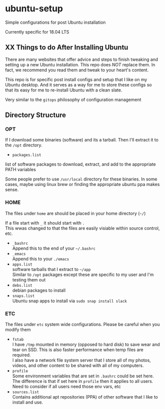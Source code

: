 # ubuntu-setup

Simple configurations for post Ubuntu installation

Currently specific for 18.04 LTS

## XX Things to do After Installing Ubuntu

There are many websites that offer advice and steps to finish tweaking and setting up a new Ubuntu installation.
This repo does *NOT* replace them. In fact, we recommend you read them and tweak to your heart's content.

This repo is for specific post install configs and setup that I like on my Ubuntu desktop.
And it serves as a way for me to store these configs so that its easy for me to re-install Ubuntu with a clean slate.

Very similar to the `gitops` philosophy of configuration management

## Directory Structure

### OPT

If I download some binaries (software) and its a tarball. Then I'll extract it to the `/opt` directory.

* `packages.list`

list of software packages to download, extract, and add to the appropriate PATH variables

Some people prefer to use `/usr/local` directory for these binaries. In some cases, maybe
using linux brew or finding the appropriate ubuntu ppa makes sense.

### HOME

The files under `home` are should be placed in your home directory (`~/`)

If a file start with `_` it should start with `.`  
This wwas changed to that the files are easily visiable within source control, etc.

* `_bashrc`  
Append this to the end of your `~/.bashrc`
* `_emacs`  
Append this to your `./emacs`
* `apps.list`  
software tarballs that I extract to `~/app`  
Similar to `/opt` packages except these are specific to my user and I'm testing them out
* `debs.list`  
debian packages to install
* `snaps.list`  
Ubuntu snap apps to install via `sudo snap install slack`

### ETC

The files under `etc` system wide configurations. Please be careful when you modify them

* `fstab`  
I have `/tmp` mounted in memory (opposed to hard disk) to save wear and tear on SSD. This is also faster performance when temp files are required.  
I also have a network file system server that I store all of my photos, videos, and other content to be shared with all of my computers.  
* `profile`  
Some environment variables that are set in `.bashrc` could be set here. The difference is that if set here in `profile` then it applies to all users. Need to consider if all users need those env vars, etc
* `sources.list`  
Contains additional apt repositories (PPA) of other software that I like to install and use.
